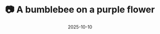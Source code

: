 ---
title: '📷 A bumblebee on a purple flower'
date: '2025-10-10'
image: 'https://cdn.diblasio.social/static/photos/2025/20251010_111515.jpg'
thumbnail: 'https://cdn.diblasio.social/static/photos/2025/thumbnails/20251010_111515.jpg'
alt_text: "A bumblebee on a purple flower in a green field in Huizen, Netherlands."
tags:
  - "#Photography"
  - "#Netherlands"
  - "#NoordHolland"
  - "#Huizen"
  - "#Bumblebee"
  - "#NaturePhotography"
  - "#MacroPhotography"
  - "#FujifilmXT4"
description: ''
created_date: '2025-10-10'
location: "Nieuwe Blaricummerweg, Zuidereng, Huizerhoogt, Huizen, Noord-Holland, Nederland, 1272 JJ, Nederland"
exif_data: "FUJIFILM X-T4 XF100-400mmF4.5-5.6 R LM OIS WR (1/200 | f/5.6 | ISO 160)"
draft: false
---